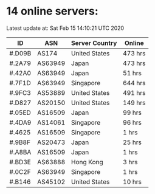 # 14 online servers:

Latest update at: Sat Feb 15 14:10:21 UTC 2020

| ID | ASN | Server Country | Online |
| -- | --- | -------------- | ------ |
| #.D09B | AS174 | United States | 473 hrs |
| #.2A79 | AS63949 | Japan | 473 hrs |
| #.42A0 | AS63949 | Japan | 51 hrs |
| #.7F1D | AS63949 | Singapore | 644 hrs |
| #.9FC3 | AS53889 | United States | 491 hrs |
| #.D827 | AS20150 | United States | 149 hrs |
| #.05ED | AS16509 | Japan | 99 hrs |
| #.4DA9 | AS14061 | Singapore | 96 hrs |
| #.4625 | AS16509 | Singapore | 1 hrs |
| #.9B8F | AS20473 | Japan | 25 hrs |
| #.A8BA | AS16509 | Japan | 1 hrs |
| #.BD3E | AS63888 | Hong Kong | 3 hrs |
| #.0C2F | AS63949 | Singapore | 1 hrs |
| #.B146 | AS45102 | United States | 10 hrs |

